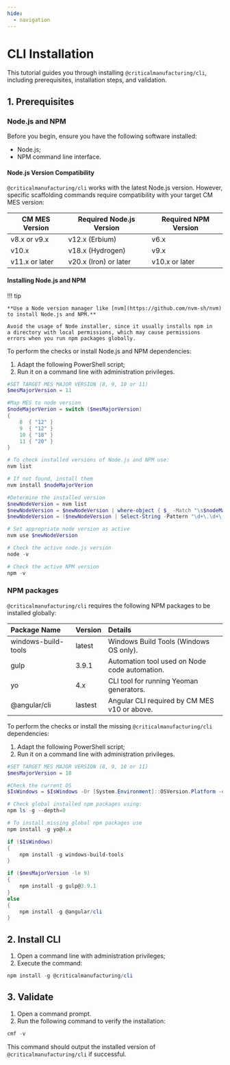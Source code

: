 ```yaml
---
hide:
  - navigation
---
```


# CLI Installation

This tutorial guides you through installing `@criticalmanufacturing/cli`, including prerequisites, installation steps, and validation.

## 1. Prerequisites

### Node.js and NPM

Before you begin, ensure you have the following software installed:

* Node.js;
* NPM command line interface.

#### Node.js Version Compatibility

`@criticalmanufacturing/cli` works with the latest Node.js version. However, specific scaffolding commands require compatibility with your target CM MES version:

| CM MES Version | Required Node.js Version | Required NPM Version |
|---|---|---|
| v8.x or v9.x | v12.x (Erbium) | v6.x |
| v10.x | v18.x (Hydrogen) | v9.x |
| v11.x or later | v20.x (Iron) or later | v10.x or later |

#### Installing Node.js and NPM

!!! tip

    **Use a Node version manager like [nvm](https://github.com/nvm-sh/nvm) to install Node.js and NPM.**

    Avoid the usage of Node installer, since it usually installs npm in
    a directory with local permissions, which may cause permissions
    errors when you run npm packages globally.

To perform the checks or install Node.js and NPM dependencies:

1. Adapt the following PowerShell script;
2. Run it on a command line with administration privileges.

``` powershell
#SET TARGET MES MAJOR VERSION (8, 9, 10 or 11)
$mesMajorVersion = 11

#Map MES to node version
$nodeMajorVerion = switch ($mesMajorVersion)
{
    8  { "12" }
    9  { "12" }
    10 { "18" }
    11 { "20" }
}

# To check installed versions of Node.js and NPM use:
nvm list

# If not found, install them
nvm install $nodeMajorVerion 

#Determine the installed version
$newNodeVersion = nvm list 
$newNodeVersion = $newNodeVersion | where-object { $_ -Match "\s$nodeMajorVersion\." } | Select-Object -First 1
$newNodeVersion = ($newNodeVersion | Select-String -Pattern "\d+\.\d+\.\d+").Matches.Value

# Set appropriate node version as active
nvm use $newNodeVersion

# Check the active node.js version
node -v

# Check the active NPM version
npm -v
```

### NPM packages

 `@criticalmanufacturing/cli` requires the following NPM packages to be installed globally:

| Package Name        | Version | Details                                       |
|:--------------------|:--------|:----------------------------------------------|
| windows-build-tools | latest  | Windows Build Tools (Windows OS only).        |
| gulp                | 3.9.1   | Automation tool used on Node code automation. |
| yo                  | 4.x     | CLI tool for running Yeoman generators.       |
| @angular/cli        | lastest | Angular CLI required by CM MES v10 or above.  |

To perform the checks or install the missing `@criticalmanufacturing/cli` dependencies:

1. Adapt the following PowerShell script;
2. Run it on a command line with administration privileges.

``` powershell
#SET TARGET MES MAJOR VERSION (8, 9, 10 or 11)
$mesMajorVersion = 10

#Check the current OS
$IsWindows = $IsWindows -Or [System.Environment]::OSVersion.Platform -eq "Win32NT"

# Check global installed npm packages using:
npm ls -g --depth=0

# To install missing global npm packages use
npm install -g yo@4.x

if ($IsWindows) 
{
    npm install -g windows-build-tools
}

if ($mesMajorVersion -le 9)
{
    npm install -g gulp@3.9.1
}
else
{
    npm install -g @angular/cli
}
```

## 2. Install CLI

 1. Open a command line with administration privileges;
 2. Execute the command:

``` powershell
npm install -g @criticalmanufacturing/cli
```

## 3. Validate

1. Open a command prompt.
2. Run the following command to verify the installation:

``` powershell
cmf -v
```

This command should output the installed version of `@criticalmanufacturing/cli` if successful.
